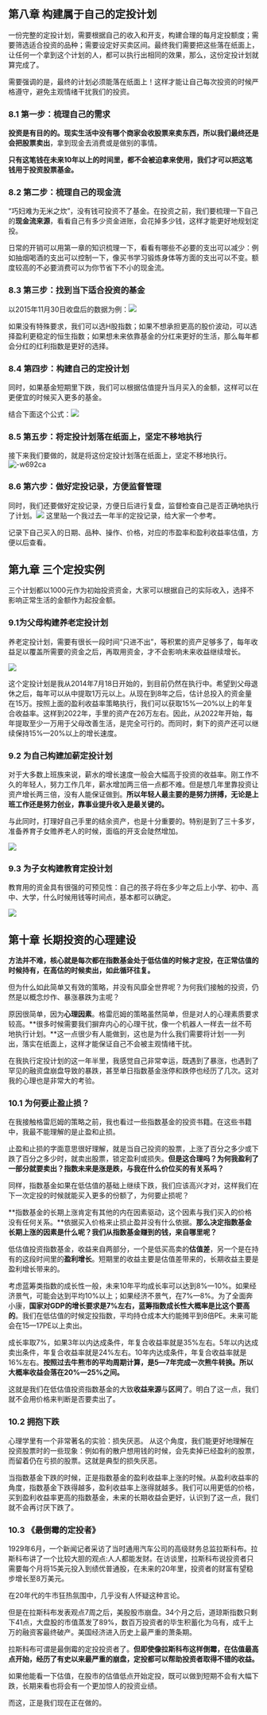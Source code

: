 ## 第八章 构建属于自己的定投计划
一份完整的定投计划，需要根据自己的收入和开支，构建合理的每月定投额度；需要筛选适合投资的品种；需要设定好买卖区间。最终我们需要把这些落在纸面上，让任何一个拿到这个计划的人，都可以执行出相同的效果，那么，这份定投计划就算完成了。

需要强调的是，最终的计划必须能落在纸面上！这样才能让自己每次投资的时候严格遵守，避免主观情绪干扰我们的投资。

### 8.1 第一步：梳理自己的需求
**投资是有目的的。**现实生活中没有哪个商家会收股票来卖东西，所以我们**最终还是会把股票卖出**，拿到现金去消费或是做别的事情。

**只有这笔钱在未来10年以上的时间里，都不会被迫拿来使用，我们才可以把这笔钱用于投资股票基金。**



### 8.2 第二步：梳理自己的现金流
“巧妇难为无米之炊”，没有钱可投资不了基金。在投资之前，我们要梳理一下自己的**现金流来源**，看看自己有多少资金进账，会花掉多少钱，这样才能更好地规划定投。

日常的开销可以用第一章的知识梳理一下，看看有哪些不必要的支出可以减少：例如抽烟喝酒的支出可以控制一下，像买书学习锻炼身体等方面的支出可以不变。额度较高的不必要消费可以为你节省下不小的现金流。


### 8.3 第三步：找到当下适合投资的基金
以2015年11月30日收盘后的数据为例：![](media/15027179406678/15027195462398.jpg)


如果没有特殊要求，我们可以选H股指数；如果不想承担更高的股价波动，可以选择盈利更稳定的恒生指数；如果想未来依靠基金的分红来更好的生活，那么每年都会分红的红利指数是更好的选择。


### 8.4 第四步：构建自己的定投计划

同时，如果基金短期里下跌，我们可以根据估值提升当月买入的金额，这样可以在更便宜的时候买入更多的基金。

结合下面这个公式：![](media/15027179406678/15027198550218.jpg)

### 8.5 第五步：将定投计划落在纸面上，坚定不移地执行

接下来我们要做的，就是将这份定投计划落在纸面上，坚定不移地执行。![-w692](media/15027179406678/15027198942170.jpg)ca



### 8.6 第六步：做好定投记录，方便监督管理

同时，我们还要做好定投记录，方便日后进行复盘，监督检查自己是否正确地执行了计划。![](media/15027179406678/15027199325237.jpg)
这里贴一个我过去一年半的定投记录，给大家一个参考。

记录下自己买入的日期、品种、操作、价格，对应的市盈率和盈利收益率估值，方便以后查看。


## 第九章 三个定投实例
三个计划都以1000元作为初始投资资金，大家可以根据自己的实际收入，选择不影响正常生活的金额作为起投金额。

### 9.1为父母构建养老定投计划
养老定投计划，需要有很长一段时间“只进不出”，等积累的资产足够多了，每年收益足以覆盖所需要的资金之后，再取用资金，才不会影响未来收益继续增长。

![](media/15027179406678/15027592561014.jpg)

这个定投计划是我从2014年7月18日开始的，到目前仍然在执行中。希望到父母退休之后，每年可以从中提取1万元以上。从现在到8年之后，估计总投入的资金量在15万。按照上面的盈利收益率策略执行，我们可以获取15%—20%以上的年复合收益率。这样到2022年，手里的资产在26万左右。因此，从2022年开始，每年提取至少一万用于父母改善生活，是完全可行的。而同时，剩下的资产还可以继续保持15%—20%以上的增长速度。

### 9.2 为自己构建加薪定投计划
对于大多数上班族来说，薪水的增长速度一般会大幅高于投资的收益率。刚工作不久的年轻人，努力工作几年，薪水增加两三倍一点都不难。但是想几年里靠投资让资产增长两三倍，没有人能保证做到。**所以年轻人最主要的是努力拼搏，无论是上班工作还是努力创业，靠事业提升收入是最关键的。**

与此同时，打理好自己手里的结余资产，也是十分重要的。特别是到了三十多岁，准备养育子女赡养老人的时候，面临的开支会陡然增加。

![](media/15027179406678/15027599825271.jpg)

### 9.3 为子女构建教育定投计划

教育用的资金具有很强的可预见性：自己的孩子将在多少年之后上小学、初中、高中、大学，什么时候用钱等时间点，基本都可以确定。


![](media/15027179406678/15027600736452.jpg)


## 第十章 长期投资的心理建设
**方法并不难，核心就是每次都在指数基金处于低估值的时候才定投，在正常估值的时候持有，在高估的时候卖出，如此循环往复。**

但为什么如此简单又有效的策略，并没有风靡全世界呢？为何我们接触的投资，仍然是以概念炒作、暴涨暴跌为主呢？

原因很简单，因为**心理因素**。格雷厄姆的策略虽然简单，但是对人的心理素质要求较高。**很多时候需要我们摒弃内心的心理干扰，像一个机器人一样去一丝不苟地执行计划。**这一点很少有人能做到，这也是为什么我们需要将计划一一列出，落实在纸面上，这样才能保证自己不会被主观情绪干扰。

在我执行定投计划的这一年半里，我感觉自己非常幸运，既遇到了暴涨，也遇到了罕见的融资盘崩盘导致的暴跌，甚至单日指数基金涨停和跌停也经历了几次。这对我的心理也是非常大的考验。


### 10.1 为何要止盈止损？
在我接触格雷厄姆的策略之前，我也看过一些指数基金的投资书籍。在这些书籍中，我最不能理解的是止盈和止损。

止盈和止损的字面意思很好理解，就是当自己投资的股票，上涨了百分之多少或下跌了百分之多少时，就卖出股票，锁定盈利或损失。**但是这合理吗？为何我盈利了一部分就要卖出？指数未来是涨是跌，与我在什么价位买的有关系吗？**

同样，指数基金如果在低估值的基础上继续下跌，我们应该高兴才对，这样我们在下一次定投的时候就能买入更多的份额了，为何要止损呢？

**指数基金的长期上涨肯定有其他的内在因素驱动，这个因素与我们买入的价格没有任何关系。**依据买入价格来止损止盈并没有什么依据。**那么决定指数基金长期上涨的因素是什么呢？我们从指数基金赚到的钱，来自哪里呢？**

低估值投资指数基金，收益来自两部分，一个是低买高卖的**估值差**，另一个是在持有的这段时间里的**盈利增长**。短期里的收益主要是估值差带来的，长期收益主要是盈利增长带来的。


考虑蓝筹类指数的成长性一般，未来10年平均成长率可以达到8%—10%。如果经济景气，可能会达到平均10%以上；如果经济不景气，在7%—8%。为了全面奔小康，**国家对GDP的增长要求是7%左右，蓝筹指数成长性大概率是比这个要高的**。我们在低估值的时候定投指数，平均持仓成本大约能摊平到8倍PE。未来可能会在15—17PE以上卖出。

成长率取7%，如果3年以内达成条件，年复合收益率就是35%左右。5年以内达成卖出条件，年复合收益率就是24%左右。10年内达成条件，年复合收益率就是16%左右。**按照过去牛熊市的平均周期计算，是5—7年完成一次熊牛转换。所以大概率收益会落在20%—25%之间。**

这就是我们在低估值投资指数基金的大致**收益来源**与**区间**了。明白了这一点，我们就不会用价格来判断是否要卖出了。


### 10.2 拥抱下跌

心理学里有一个非常著名的实验：损失厌恶。
从这个角度，我们能更好地理解在投资股票时的一些现象：例如有的散户想用钱的时候，会先卖掉已经盈利的股票，而留着仍在亏损的股票。这就是典型的损失厌恶。


当指数基金下跌的时候，正是指数基金的盈利收益率上涨的时候。从盈利收益率的角度，指数基金下跌得越多，盈利收益率上涨得就越多。我们可以用更低的价格，买到盈利收益率更高的指数基金，未来的长期收益会更好，认识到了这一点，我们就不会再讨厌下跌了。


### 10.3 《最倒霉的定投者》

1929年6月，一个新闻记者采访了当时通用汽车公司的高级财务总监拉斯科布。拉斯科布讲了一个比较大胆的观点:人人都能发财。在访谈里，拉斯科布说投资者只需要每个月将15美元投入到绩优普通股，在未来的20年里，投资者的财富有望稳步增长至8万美元。

在20年代的牛市狂热氛围中，几乎没有人怀疑这种言论。

但是在拉斯科布发表观点7周之后，美股股市崩盘。34个月之后，道琼斯指数只剩下41点，大盘股的市值蒸发了89%，数百万投资者的毕生积蓄化为乌有，成千上万的融资客最终破产。美国经济进入历史上最严重的萧条期。

拉斯科布可谓是最倒霉的定投投资者了。**但即使像拉斯科布这样倒霉，在估值最高点开始，经历了有史以来最严重的崩盘，定投都可以帮助投资者取得不错的收益。**

如果他能看一下估值，在股市的估值低点开始定投，既可以做到短期不会有大幅下跌，长期来看也将会有一个更加惊人的投资业绩。

而这，正是我们现在正在做的。





























